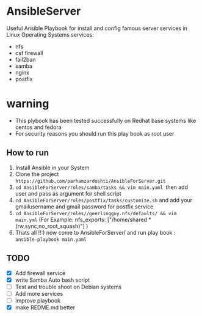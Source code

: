 # AnsibleServer
Useful Ansible Playbook for install and config famous server services in Linux Operating Systems
services:
- nfs
- csf firewall
- fail2ban
- samba
- nginx
- postfix

# warning
- This plybook has been tested successfully on Redhat base systems like centos and fedora 
- For security reasons you should run this play book as root user

## How to run
1. Install Ansible in your System 
2. Clone the project `https://github.com/parhamzardoshti/AnsibleForServer.git`
3. `cd AnsibleForServer/roles/samba/tasks && vim main.yaml `then add user and pass as argument for shell script
4. `cd AnsibleForServer/roles/postfix/tasks/customize.sh` and add your gmailusername and gmail password  for postfix service
4. `cd AnsibleForServer/roles//geerlingguy.nfs/defaults/ && vim main.yml` (For Example:  nfs_exports: ["/home/shared *(rw,sync,no_root_squash)"] )
5. Thats all !!:)  now come to AnsibleForServer/ and run play book :   `ansible-playbook main.yaml`

## TODO
- [x] Add firewall service 
- [x] write Samba Auto bash script
- [ ] Test and trouble shoot on Debian systems
- [ ] Add more services
- [ ] improve playbook
- [x] make REDME.md better
